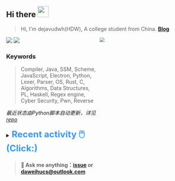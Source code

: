 ## Hi there <img src="https://raw.githubusercontent.com/MartinHeinz/MartinHeinz/master/wave.gif" width="30px">

> Hi, I'm dejavudwh(HDW), A college student from China. **[Blog](https://www.cnblogs.com/secoding)** 

![](https://komarev.com/ghpvc/?username=dejavudwh)
<img src="https://img.shields.io/badge/BLOG-dejavudwh-blue"><a href="https://www.cnblogs.com/secoding/"></a></img>
<img align="right" width="50%" src="https://github-readme-stats.vercel.app/api?username=dejavudwh&show_icons=true&theme=onedark&count_private=true" style="zoom: 80%;" /> 

### Keywords 

> Compiler, Java, SSM, Scheme, JavaScript, Electron, Python, Lexer, Parser, OS, Rust, C, Algorithms, Data Structures, PL, Haskell, Regex engine, Cyber Security, Pwn, Reverse

*最近状态由Python脚本自动更新，详见<a href="https://github.com/dejavudwh/dejavudwh"> repo</a>*

<details>

  <summary><font size="5.5" color="#3399FF"><b>Recent activity 🖱️(Click:)</b></font></summary>

  - <details open>

    <summary><font size="3.5" color="#3399FF"><b>Recent Post 🖱️</b></font></summary>
    <br>
    <table>
    <tr>
    <td>
    <!-- ZHIHUPOSTS:START --> 

    <!-- ZHIHUPOSTS:END -->
    </td>
    <td>
    <!-- GITHUB:START -->

    - [dejavudwh commented on pull request RT-Thread/rt-thread#7469](https://github.com/RT-Thread/rt-thread/pull/7469) - 2023-05-12T08:02:58Z
    - [dejavudwh pushed to master in dejavudwh/rt-thread](https://github.com/dejavudwh/rt-thread/compare/133ac343bf...11ecde250b) - 2023-05-12T03:27:00Z
    - [dejavudwh pushed to master in dejavudwh/rt-thread](https://github.com/dejavudwh/rt-thread/compare/caf06f7314...133ac343bf) - 2023-05-12T02:27:50Z
    - [dejavudwh pushed to master in dejavudwh/rt-thread](https://github.com/dejavudwh/rt-thread/compare/e55356b51c...caf06f7314) - 2023-05-12T02:24:32Z
    - [dejavudwh commented on issue dejavudwh/about-rt-thread#10](https://github.com/dejavudwh/about-rt-thread/issues/10) - 2023-05-11T17:58:28Z
    <!-- GITHUB:END -->
    </td>
    </tr>
    </table>
  </details>

</details>

> #### 💬 Ask me anything：[issue](https://github.com/dejavudwh/dejavudwh/issues) or [daweihucs@outlook.com](mailto:daweihucs@outlook.com)